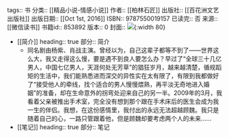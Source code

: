 tags:: 书
分类:: [[精品小说-情感小说]]
作者:: [[柏林石匠]]
出版社:: [[百花洲文艺出版社]]
出版日期:: [[Oct 1st, 2016]]
ISBN:: 9787550019157
已读完:: 否
来源:: [[微信读书]]
书籍id:: 853892
版本:: 0
封面:: ![](https://wfqqreader-1252317822.image.myqcloud.com/cover/892/853892/s_853892.jpg){:width 80}

- [[简介]]
  heading:: true
  部分:: 简介
	- 同名剧由杨紫、肖战主演。曾经以为，自己这辈子都等不到了——世界这么大，我又走得这么慢，要是遇不到良人要怎么办？早过了“全球三十几亿男人，中国七亿男人，天涯何处无芳草”的猖狂岁月，越来越清楚，循规蹈矩的生活中，我们能熟悉进而深交的异性实在太有限了，有限到我都做好了“接受他人的牵线，找个适合的男人慢慢煨熟，再平淡无奇地进入婚姻”的准备，却在生命意外的拐弯处迎来自己的另一半。2009年的3月，我看着父亲被推出手术室，完全没有想到那个跟在手术床后的医生会成为我一生的伴侣。我想，在这份感情里，我付出的永远无法超越顾魏。我只是随着自己的心，一路只管跟着他，但是顾魏却要考虑两个人的未来……
- [[笔记]]
  heading:: true
  部分:: 笔记